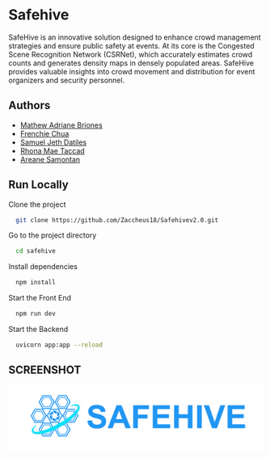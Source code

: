 
# Safehive

SafeHive is an innovative solution designed to enhance crowd management strategies and ensure public safety at events. At its core is the Congested Scene Recognition Network (CSRNet), which accurately estimates crowd counts and generates density maps in densely populated areas. SafeHive provides valuable insights into crowd movement and distribution for event organizers and security personnel.


## Authors

- [Mathew Adriane Briones](https://www.facebook.com/)
- [Frenchie Chua](https://www.facebook.com/Frenchiechua)
- [Samuel Jeth Datiles](https://www.facebook.com/)
- [Rhona Mae Taccad](https://www.facebook.com/)
- [Areane Samontan](https://www.facebook.com/)


## Run Locally

Clone the project

```bash
  git clone https://github.com/Zaccheus18/Safehivev2.0.git
```

Go to the project directory

```bash
  cd safehive
```

Install dependencies

```bash
  npm install
```

Start the Front End

```bash
  npm run dev
```

Start the Backend

```bash
  uvicorn app:app --reload
```


## SCREENSHOT

![Home Page](https://github.com/Zaccheus18/Safehivev2.0/blob/main/public/img/Logo.png?raw=true)



